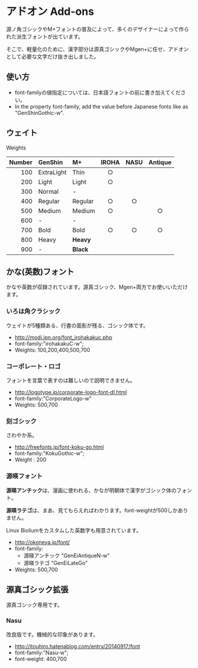 # アドオン Add-ons

源ノ角ゴシックやM+フォントの普及によって、多くのデザイナーによって作られた派生フォントが出ています。

そこで、軽量化のために、漢字部分は源真ゴシックやMgen+に任せ、アドオンとして必要な文字だけ抜き出しました。

## 使い方

- font-familyの値指定については、日本語フォントの前に書き加えてください。
- In the property font-family, add the value before Japanese fonts like as "GenShinGothic-w".

## ウェイト

Weights

|Number|GenShin    |M+       |IROHA|NASU |Antique|
|-----:|:----------|:--------|:---:|:---:|:-----:|
|100   |ExtraLight |Thin     |○   |     |       |
|200   |Light      |Light    |○   |     |       |
|300   |Normal     |-        |     |     |       |
|400   |Regular    |Regular  |○   |○   |       |
|500   |Medium     |Medium   |○   |     |○     |
|600   |-          |-        |     |     |       |
|700   |Bold       |Bold     |○   |○   |○     |
|800   |Heavy      |**Heavy**|     |     |       |
|900   |-          |**Black**|     |     |       |

## かな(英数)フォント

かなや英数が収録されています。源真ゴシック、Mgen+両方でお使いいただけます。

### いろは角クラシック

ウェイトが5種類ある、行書の面影が残る、ゴシック体です。

- http://modi.jpn.org/font_irohakakuc.php
- font-family:"irohakakuC-w";
- Weights: 100,200,400,500,700

### コーポレート・ロゴ

フォントを言葉で表すのは難しいので説明できません。

- http://logotype.jp/corporate-logo-font-dl.html
- font-family:"CorporateLogo-w"
- Weights: 500,700

### 刻ゴシック

さわやか系。

- http://freefonts.jp/font-koku-go.html
- font-family:"KokuGothic-w";
- Weight : 200

### 源暎フォント

**源暎アンチック**は、漫画に使われる、かなが明朝体で漢字がゴシック体のフォント。

**源暎ラテゴ**は、まあ、見てもらえればわかります。font-weightが500しかありません。

Linux Bioliumをカスタムした英数字も用意されています。

- http://okoneya.jp/font/
- font-family:
  - 源暎アンチック "GenEiAntiqueN-w"
  - 源暎ラテゴ "GenEiLateGo"
- Weights: 500,700

## 源真ゴシック拡張

源真ゴシック専用です。

### Nasu

改良版です。機械的な印象があります。

- http://itouhiro.hatenablog.com/entry/20140917/font
- font-family:"Nasu-w";
- font-weight: 400,700